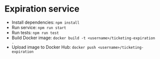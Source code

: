 # Expiration service

- Install dependencies: `npm install`
- Run service: `npm run start`
- Run tests: `npm run test`
- Build Docker image: `docker build -t <username>/ticketing-expiration .`
- Upload image to Docker Hub: `docker push <username>/ticketing-expiration`
